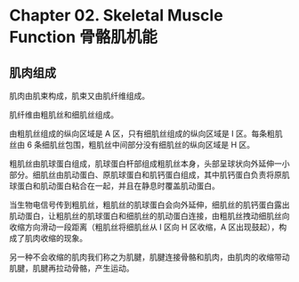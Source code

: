 # Chapter 02. Skeletal Muscle Function 骨骼肌机能

## 肌肉组成

肌肉由肌束构成，肌束又由肌纤维组成。

肌纤维由粗肌丝和细肌丝组成。

由粗肌丝组成的纵向区域是 A 区，只有细肌丝组成的纵向区域是 I 区。每条粗肌丝由 6 条细肌丝包围，粗肌丝中间部分没有细肌丝的纵向区域是 H 区。

粗肌丝由肌球蛋白组成，肌球蛋白杆部组成粗肌丝本身，头部呈球状向外延伸一小部分。细肌丝由肌动蛋白、原肌球蛋白和肌钙蛋白组成，其中肌钙蛋白负责将原肌球蛋白和肌动蛋白粘合在一起，并且在静息时覆盖肌动蛋白。

当生物电信号传到粗肌丝，粗肌丝的肌球蛋白会向外延伸，细肌丝的肌钙蛋白露出肌动蛋白，让粗肌丝的肌球蛋白和细肌丝的肌动蛋白连接，由粗肌丝拽动细肌丝向收缩方向滑动一段距离（粗肌丝将细肌丝从 I 区向 H 区收缩，A 区出现鼓起），构成了肌肉收缩的现象。

另一种不会收缩的肌肉我们称之为肌腱，肌腱连接骨骼和肌肉，由肌肉的收缩带动肌腱，肌腱再拉动骨骼，产生运动。

